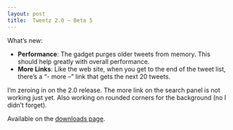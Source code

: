 ```yaml
---
layout: post
title:  Tweetz 2.0 – Beta 5
---
```

What’s new:

  * **Performance**: The gadget purges older tweets from memory. This should help greatly with overall performance.
  * **More Links**: Like the web site, when you get to the end of the tweet list, there’s a “- more –” link that gets the next 20 tweets.

I’m zeroing in on the 2.0 release. The more link on the search panel is not working just yet. Also working on rounded corners for the background (no I didn’t forget).

Available on the [downloads page](/downloads).
